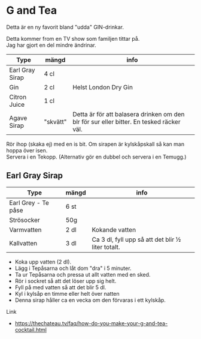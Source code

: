 # G and Tea
Detta är en ny favorit bland "udda" GIN-drinkar.

Detta kommer from en TV show som familjen tittar på.  
Jag har gjort en del mindre ändrinar.

|Type|mängd|info|
|----|-----|----|
|Earl Gray Sirap|4 cl||
|Gin|2 cl|Helst London Dry Gin|
|Citron Juice|1 cl||
|Agave Sirap|"skvätt"|Detta är för att balasera drinken om den blr för sur eller bitter. En tesked räcker väl.|

Rör ihop (skaka ej) med en is bit. Om sirapen är kylskåpskall så kan man hoppa över isen.   
Servera i en Tekopp. (Alternativ gör en dubbel och servera i en Temugg.)

## Earl Gray Sirap


|Type|mängd|info
|----|-----|----
|Earl Grey - Te påse|6 st|
|Strösocker|50g|
|Varmvatten|2 dl|Kokande vatten
|Kallvatten|3 dl|Ca 3 dl, fyll upp så att det blir ½ liter totalt.

* Koka upp vatten (2 dl). 
* Lägg i Tepåsarna och låt dom "dra" i 5 minuter.
* Ta ur Tepåsarna och pressa ut allt vatten med en sked.
* Rör i sockret så att det löser upp sig helt.
* Fyll på med vatten så att det blir 5 dl.
* Kyl i kylsåp en timme eller helt över natten
* Denna sirap håller ca en vecka om den förvaras i ett kylskåp. 





Link
* https://thechateau.tv/faq/how-do-you-make-your-g-and-tea-cocktail.html
